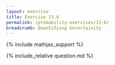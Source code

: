 ```yaml
---
layout: exercise
title: Exercise 13.6
permalink: /probability-exercises/13-6/
breadcrumb: Quantifying Uncertainity
---
```


{% include mathjax_support %}

<div><i class="arrow-up" data-chapter="probability-exercises" data-exercise="ex_6" data-rating="0"></i></div>
{% include_relative question.md %}
